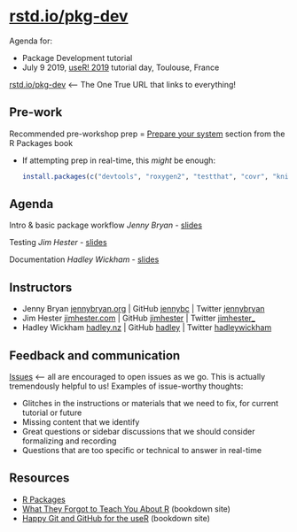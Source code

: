 # [rstd.io/pkg-dev](https://rstd.io/pkg-dev)

Agenda for:

  * Package Development tutorial
  * July 9 2019, [useR! 2019](https://user2019.r-project.org/) tutorial day,
    Toulouse, France

[rstd.io/pkg-dev](https://rstd.io/pkg-dev) <-- The One True URL that links to everything!

## Pre-work

Recommended pre-workshop prep = [Prepare your system](https://r-pkgs.org/intro.html#intro-prep) section from the R Packages book

  * If attempting prep in real-time, this *might* be enough:
    ``` r
    install.packages(c("devtools", "roxygen2", "testthat", "covr", "knitr"))
    ```

## Agenda

Intro & basic package workflow *Jenny Bryan* - [slides](intro-basic-workflow.pdf)

Testing *Jim Hester* - [slides](testing.pdf)

Documentation *Hadley Wickham* - [slides](document-share.pdf)

## Instructors

  * Jenny Bryan [jennybryan.org](https://jennybryan.org) \| GitHub [jennybc](https://github.com/jennybc) \| Twitter [jennybryan](https://twitter.com/jennybryan)
  * Jim Hester [jimhester.com](https://www.jimhester.com) \| GitHub [jimhester](https://github.com/jimhester) \| Twitter [jimhester_](https://twitter.com/jimhester_)
  * Hadley Wickham [hadley.nz](http://hadley.nz) \| GitHub [hadley](https://github.com/hadley) \| Twitter [hadleywickham](https://twitter.com/hadleywickahm)

## Feedback and communication

[Issues](https://github.com/jennybc/pkg-dev-tutorial/issues) <-- all are encouraged to open issues as we go. This is actually tremendously helpful to us! Examples of issue-worthy thoughts:

  * Glitches in the instructions or materials that we need to fix, for current tutorial or future
  * Missing content that we identify
  * Great questions or sidebar discussions that we should consider formalizing and recording
  * Questions that are too specific or technical to answer in real-time

## Resources

  * [R Packages](https://r-pkgs.org/)
  * [What They Forgot to Teach You About R](https://whattheyforgot.org) (bookdown site)
  * [Happy Git and GitHub for the useR](http://happygitwithr.com) (bookdown site)
